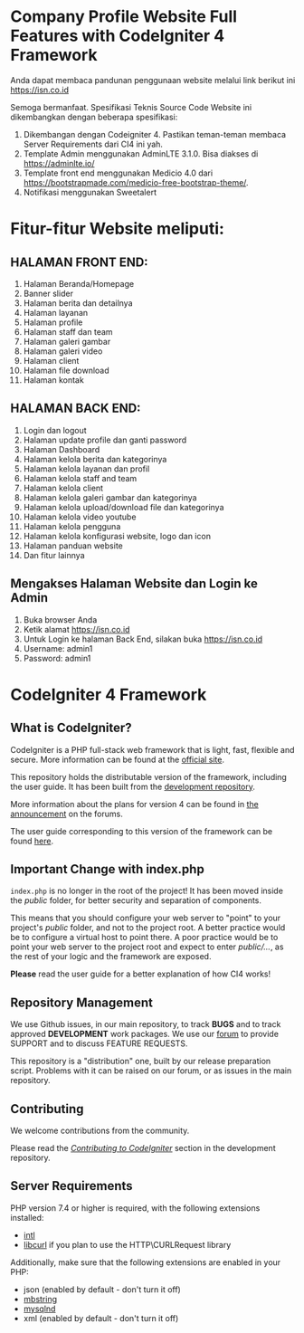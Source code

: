 # Company Profile Website Full Features with CodeIgniter 4 Framework
Anda dapat membaca pandunan penggunaan website melalui link berikut ini https://isn.co.id

Semoga bermanfaat.
Spesifikasi Teknis Source Code
Website ini dikembangkan dengan beberapa spesifikasi:
1. Dikembangan dengan Codeigniter 4. Pastikan teman-teman membaca Server Requirements dari CI4 ini yah.
2. Template Admin menggunakan AdminLTE 3.1.0. Bisa diakses di https://adminlte.io/
3. Template front end menggunakan Medicio 4.0 dari https://bootstrapmade.com/medicio-free-bootstrap-theme/.
4. Notifikasi menggunakan Sweetalert

# Fitur-fitur Website meliputi:

## HALAMAN FRONT END:

1. Halaman Beranda/Homepage
2. Banner slider
3. Halaman berita dan detailnya
4. Halaman layanan
5. Halaman profile
6. Halaman staff dan team
7. Halaman galeri gambar
8. Halaman galeri video
9. Halaman client
10. Halaman file download
11. Halaman kontak

## HALAMAN BACK END:
1. Login dan logout
2. Halaman update profile dan ganti password
3. Halaman Dashboard
4. Halaman kelola berita dan kategorinya
5. Halaman kelola layanan dan profil
6. Halaman kelola staff and team
7. Halaman kelola client
8. Halaman kelola galeri gambar dan kategorinya
9. Halaman kelola upload/download file dan kategorinya
10. Halaman kelola video youtube
11. Halaman kelola pengguna
12. Halaman kelola konfigurasi website, logo dan icon
13. Halaman panduan website
14. Dan fitur lainnya

## Mengakses Halaman Website dan Login ke Admin
1. Buka browser Anda
2. Ketik alamat https://isn.co.id
3. Untuk Login ke halaman Back End, silakan buka https://isn.co.id
4. Username: admin1
5. Password: admin1

# CodeIgniter 4 Framework

## What is CodeIgniter?

CodeIgniter is a PHP full-stack web framework that is light, fast, flexible and secure.
More information can be found at the [official site](http://codeigniter.com).

This repository holds the distributable version of the framework,
including the user guide. It has been built from the
[development repository](https://github.com/codeigniter4/CodeIgniter4).

More information about the plans for version 4 can be found in [the announcement](http://forum.codeigniter.com/thread-62615.html) on the forums.

The user guide corresponding to this version of the framework can be found
[here](https://codeigniter4.github.io/userguide/).


## Important Change with index.php

`index.php` is no longer in the root of the project! It has been moved inside the *public* folder,
for better security and separation of components.

This means that you should configure your web server to "point" to your project's *public* folder, and
not to the project root. A better practice would be to configure a virtual host to point there. A poor practice would be to point your web server to the project root and expect to enter *public/...*, as the rest of your logic and the
framework are exposed.

**Please** read the user guide for a better explanation of how CI4 works!

## Repository Management

We use Github issues, in our main repository, to track **BUGS** and to track approved **DEVELOPMENT** work packages.
We use our [forum](http://forum.codeigniter.com) to provide SUPPORT and to discuss
FEATURE REQUESTS.

This repository is a "distribution" one, built by our release preparation script.
Problems with it can be raised on our forum, or as issues in the main repository.

## Contributing

We welcome contributions from the community.

Please read the [*Contributing to CodeIgniter*](https://github.com/codeigniter4/CodeIgniter4/blob/develop/contributing.md) section in the development repository.

## Server Requirements

PHP version 7.4 or higher is required, with the following extensions installed:

- [intl](http://php.net/manual/en/intl.requirements.php)
- [libcurl](http://php.net/manual/en/curl.requirements.php) if you plan to use the HTTP\CURLRequest library

Additionally, make sure that the following extensions are enabled in your PHP:

- json (enabled by default - don't turn it off)
- [mbstring](http://php.net/manual/en/mbstring.installation.php)
- [mysqlnd](http://php.net/manual/en/mysqlnd.install.php)
- xml (enabled by default - don't turn it off)

